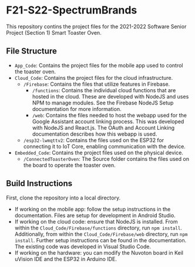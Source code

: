 # F21-S22-SpectrumBrands
This repository contins the project files for the 2021-2022 Software Senior Project (Section 1) Smart Toaster Oven.

## File Structure
- `App_Code`: Contains the project files for the mobile app used to control the toaster oven.
- `Cloud_Code`: Contains the project files for the cloud infrastructure.
    - `/Firebase`: Contains the files that utilize features in Firebase.
        - `/functions`: Contains the individual cloud functions that are hosted in the cloud. These are developed with NodeJS and uses NPM to manage modules. See the Firebase NodeJS Setup documentation for more information.
        - `/web`: Contains the files needed to host the webapp used for the Google Assistant account linking process. This was developed with NodeJS and React.js. The OAuth and Account Linking documentation describes how this webapp is used.
    - `/esp32-lwmqttv2`: Contains the files used on the ESP32 for connecting it to IoT Core, enabling communication with the device.
- `Embedded_Code`: Contains the project files used on the physical device.
    - `/ConnectedToasterOven`: The Source folder contains the files used on the board to operate the toaster oven.

## Build Instructions
First, clone the repository into a local directory.
- If working on the mobile app: follow the setup instructions in the documentation. Files are setup for development in Android Studio.
- If working on the cloud code: ensure that NodeJS is installed. From within the `Cloud_Code/Firebase/functions` directory, run `npm install`. Additionally, from within the `Cloud_Code/Firebase/web` directory, run `npm install`. Further setup instructions can be found in the documentation. The existing code was developed in Visual Studio Code.
- If working on the hardware: you can modify the Nuvoton board in Keil uVision IDE and the ESP32 in Arduino IDE.
